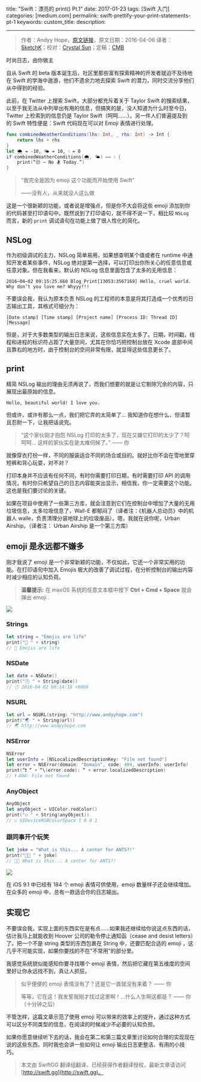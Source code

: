 title: "Swift：漂亮的 print() Pt.1"
date: 2017-01-23
tags: [Swift 入门]
categories: [medium.com]
permalink: swift-prettify-your-print-statements-pt-1
keywords: 
custom_title: 
description: 

---
> 作者：Andyy Hope，[原文链接](https://medium.com/swift-programming/swift-prettify-your-print-statements-pt-1-64832bb7fafa#.4g1f5sp1d)，原文日期：2016-04-06
> 译者：[SketchK](http://www.sketchk.xyz)；校对：[Crystal Sun](http://www.jianshu.com/users/7a2d2cc38444/latest_articles)；定稿：[CMB](https://github.com/chenmingbiao)
  







<!--此处开始正文-->

时尚日志，由你做主

自从 Swift 的 beta 版本诞生后，社区里那些富有探索精神的开发者就迫不及待地在 Swift 的学海中遨游，他们不遗余力地去探索 Swift 的潜力，同时交流分享他们从中得到的经验。

此前，在 Twitter 上搜索 Swift，大部分都充斥着关于 Taylor Swift 的搜索结果，以至于我无法从中列举出有用的信息，但搞笑的是，没人知道为什么时至今日，Twitter 上检索到的信息仍是 Taylor Swift（呵呵……）。另一件人们普遍提及到的 Swift 特性便是：Swift 代码现在可以对 Emoji 表情进行处理。

<!--more-->

```swift
func combinedWeatherConditions(lhs: Int, _ rhs: Int) -> Int {
    return lhs + rhs
}
let 🌨 = -10, 🌤 = 10, 💧 = 0
if combinedWeatherConditions(🌨, 🌤) == 💧 {
    print(“😔 — No 🏂 Today.”)
}
```

> “我完全是因为 emoji 这个功能而开始使用 Swift”
> 
> ——没有人，从来就没人这么做

这是一个很新颖的功能，或者说是增强点，但是你不大会将这些 emoji 添加到你的代码甚至打印语句中。既然说到了打印语句，就不得不说一下，相比较 `NSLog` 而言，新的 `print` 调试语句在功能上做了很人性化的简化。

## NSLog
作为初级调试的主力，NSLog 简单易用，如果想查明某个值或者在 runtime 中通知开发者某些事件，NSLog 绝对是第一选择，可以打印出你所关心的任意信息或任意对象。但在我看来，默认的 NSLog 信息里面包含了太多的无用信息：

```
2016–04–02 09:15:25.660 Blog_Print[13053:3567169] Hello, cruel world. Why don’t you love me? Whyyy!!!
```

不要误会我，我认为原本负责 NSLog 的工程师的本意是将其打造成一个优秀的日志输出工具，其格式可细分为： 

```
[Date stamp] [Time stamp] [Project name] [Process ID: Thread ID] [Message]
```

但是，对于大多数类型的输出日志来说，这些信息实在太多了。日期，时间戳，线程和进程的标识符占距了大量空间，尤其在你恰巧把控制台放在 Xcode 底部中间且靠右的地方时，由于控制台的空间非常有限，就显得这些信息更长了。 

## print
精简 NSLog 输出的理由无须再说了，而我们想要的就是让它剔除冗余的内容，只展现出最原始的信息。

```
Hello, beautiful world! I love you.
```

但或许，或许有那么一点，我们把它弄的太简单了... 我知道你在想什么，但请暂且忍耐一下，让我把话说完。

> “这个家伙刚才抱怨 NSLog 打印的太多了，现在又嫌它打印的太少了？呵呵呵... 这样的家伙实在是太难伺候了。”
> —— 你

就像穿衣打扮一样，不同的服装适合不同的场合或目的。就好比你不会在雪地里穿短裤和背心玩耍，对不对？

打印本身并不应该有任何不同，有时你需要打印日期，有时需要打印 API 的调用情况，有时你只希望自己的日志内容能突出显示，相信我，你一定需要这个功能。这也是我们要讨论的关键。

如果在项目中使用了一些第三方库，就会注意到它们在控制台中增加了大量的无用垃圾信息，太多垃圾信息了，Wall-E 都郁闷了（译者注：《机器人总动员》中的机器人 walle，负责清理分装地球上的垃圾废品）。嗯，我就在说你呢，Urban Airship。（译者注： Urban Airship 是一个第三方库）

## emoji 是永远都不嫌多

刚才我说了 emoji 是一个非常新颖的功能，不仅如此，它还一个非常实用的功能。在打印语句中加入 Emojis 极大的改善了调试过程，在分析控制台的输出内容时减少相应的认知负荷。

> **温馨提示:** 
> 在 maxOS 系统的任意文本框中按下 **Ctrl + Cmd + Space** 就会弹出 emoji .

![](https://cdn-images-1.medium.com/max/1600/1*32Y_9OrQhKOMU6FjnCpMLQ.jpeg)

### Strings

```swift
let string = "Emojis are life"
print("🔹 " + string)
// 🔹 Emojis are life
```

### NSDate

```swift
let date = NSDate()
print("🕒 " + String(date))
// 🕒 2016-04-02 00:14:18 +0000
```

### NSURL

```swift
let url = NSURL(string: "http://www.andyyhope.com")
print("🌏 " + String(url))
// 🌏 http://www.andyyhope.com
```

### NSError

```swift
NSError
let userInfo = [NSLocalizedDescriptionKey: "File not found"]
let error = NSError(domain: "Domain", code: 404, userInfo: userInfo)
print(“❗️ “ + “\(error.code): “ + error.localizedDescription)
// ❗️ 404: File not found
```

### AnyObject

```swift
AnyObject
let anyObject = UIColor.redColor()
print("◽️ " + String(anyObject))
// ◽️ UIDeviceRGBColorSpace 1 0 0 1
```

### 跟同事开个玩笑

```swift
let joke = "What is this... A center for ANTS?!"
print("🏫🐜 " + joke)
// 🏫🐜 What is this... A center for ANTS?!
```

![](https://cdn-images-1.medium.com/max/1600/1*jg0ZyJOF0qzttmjl24hLgw.jpeg)

在 iOS 9.1 中已经有 184 个 emoji 表情可供使用，emoji 数量样子还会继续增加。在众多的 emoji 中，总有一款适合你的日志输出。 

## 实现它
不要误会我，实现上面的东西实在是有点......如果我还继续给你说这点东西的话，估计我马上就能收到 Hoover 公司的勒令停止通知函（cease and desist letters）了。把一个不是 string 类型的东西包裹在 String 中，还要匹配合适的 emoji ，这几乎不可能实现，如果你要找的不在"不常用"的部分里。

我感觉系统貌似能感知你要寻找哪个 emoji 表情，然后把它藏在第五维度的空间里好让你永远找不到，真让人抓狂。

> 似乎便便的 emoji 表情没有了？还是它一直就没有来着？ —— 你
> 
> 等等，它在这！我发誓我刚才找过这里啊！...什么人生啊这都是？ —— 你 （十分钟之后）

不管怎样，这篇文章示范了使用 emoji 可以带来的效率上的提升，通过这种方式可以区分不同类型的信息，在阅读的时候减少不必要的认知负担。

如果你愿意继续听下去的话，我会在第二和第三篇文章里讨论如何合理的实现现在说的这些东西，同时我也会讲一些如何让 emoji 输出日志更整洁、有用的小技巧。
> 本文由 SwiftGG 翻译组翻译，已经获得作者翻译授权，最新文章请访问 [http://swift.gg](http://swift.gg)。